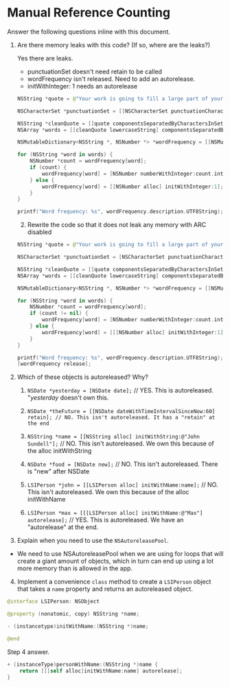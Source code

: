 # Manual Reference Counting

Answer the following questions inline with this document.

1. Are there memory leaks with this code? (If so, where are the leaks?)

	Yes there are leaks.
	- punctuationSet doesn't need retain to be called
	- wordFrequency isn't released. Need to add an autorelease. 
	- initWithInteger: 1 needs an autorelease

	```swift
	NSString *quote = @"Your work is going to fill a large part of your life, and the only way to be truly satisfied is to do what you believe is great work. And the only way to do great work is to love what you do. If you haven't found it yet, keep looking. Don't settle. As with all matters of the heart, you'll know when you find it. - Steve Jobs";

	NSCharacterSet *punctuationSet = [[NSCharacterSet punctuationCharacterSet] retain];

	NSString *cleanQuote = [[quote componentsSeparatedByCharactersInSet:punctuationSet] componentsJoinedByString:@""];
	NSArray *words = [[cleanQuote lowercaseString] componentsSeparatedByString:@" "];

	NSMutableDictionary<NSString *, NSNumber *> *wordFrequency = [[NSMutableDictionary alloc] init];

	for (NSString *word in words) {
		NSNumber *count = wordFrequency[word];
		if (count) {
			wordFrequency[word] = [NSNumber numberWithInteger:count.integerValue + 1];
		} else {
			wordFrequency[word] = [[NSNumber alloc] initWithInteger:1];
		}
	}

	printf("Word frequency: %s", wordFrequency.description.UTF8String);
	```

	2. Rewrite the code so that it does not leak any memory with ARC disabled
	```swift
	NSString *quote = @"Your work is going to fill a large part of your life, and the only way to be truly satisfied is to do what you believe is great work. And the only way to do great work is to love what you do. If you haven't found it yet, keep looking. Don't settle. As with all matters of the heart, you'll know when you find it. - Steve Jobs";

	NSCharacterSet *punctuationSet = [NSCharacterSet punctuationCharacterSet];

	NSString *cleanQuote = [[quote componentsSeparatedByCharactersInSet:punctuationSet] componentsJoinedByString:@""];
	NSArray *words = [[cleanQuote lowercaseString] componentsSeparatedByString:@" "];

	NSMutableDictionary<NSString *, NSNumber *> *wordFrequency = [[NSMutableDictionary alloc] init];

	for (NSString *word in words) {
		NSNumber *count = wordFrequency[word];
		if (count != nil) {
			wordFrequency[word] = [NSNumber numberWithInteger:count.integerValue + 1];
		} else {
			wordFrequency[word] = [[[NSNumber alloc] initWithInteger:1] autorelease];
		}
	}

	printf("Word frequency: %s", wordFrequency.description.UTF8String);
	[wordFrequency release];
	```

2. Which of these objects is autoreleased?  Why?

	1. `NSDate *yesterday = [NSDate date];`
	// YES. This is autoreleased. "*yesterday* doesn't own this.  
	
	2. `NSDate *theFuture = [[NSDate dateWithTimeIntervalSinceNow:60] retain];
	// NO. This isn't autoreleased. It has a "retain" at the end`
	
	3. `NSString *name = [[NSString alloc] initWithString:@"John Sundell"];`
	// NO. This isn't autoreleased. We own this because of the alloc initWithString 
	
	4. `NSDate *food = [NSDate new];`
	// NO. This isn't autoreleased. There is "new" after NSDate
	
	5. `LSIPerson *john = [[LSIPerson alloc] initWithName:name];`
	// NO. This isn't autoreleased. We own this because of the alloc initWithName
	
	6. `LSIPerson *max = [[[LSIPerson alloc] initWithName:@"Max"] autorelease];`
	// YES. This is autoreleased. We have an "autorelease" at the end. 

3. Explain when you need to use the `NSAutoreleasePool`.
- We need to use NSAutoreleasePool when we are using for loops that will create a giant amount of objects, which in turn can end up using a lot more memory than is allowed in the app. 

4. Implement a convenience `class` method to create a `LSIPerson` object that takes a `name` property and returns an autoreleased object.

```swift
@interface LSIPerson: NSObject

@property (nonatomic, copy) NSString *name;

- (instancetype)initWithName:(NSString *)name;

@end
```

Step 4 answer. 
```swift
+ (instanceType)personWithName:(NSString *)name { 
	return [[[self alloc]initWithName:name] autorelease];
}
```
